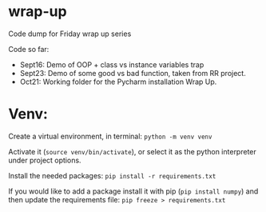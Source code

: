 # wrap-up
Code dump for Friday wrap up series

Code so far:
 - Sept16: Demo of OOP + class vs instance variables trap
 - Sept23: Demo of some good vs bad function, taken from RR project.
 - Oct21: Working folder for the Pycharm installation Wrap Up.


# Venv:
Create a virtual environment, in terminal: `python -m venv venv`

Activate it (`source venv/bin/activate`), or select it as the python interpreter under project options.

Install the needed packages: `pip install -r requirements.txt`

If you would like to add a package install it with pip (`pip install numpy`) and then update the requirements file: `pip freeze > requirements.txt`
